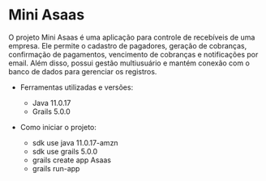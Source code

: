 # Mini Asaas

O projeto Mini Asaas é uma aplicação para controle de recebíveis de uma empresa. Ele permite o cadastro de pagadores, geração de cobranças, confirmação de pagamentos, vencimento de cobranças e notificações por email. Além disso, possui gestão multiusuário e mantém conexão com o banco de dados para gerenciar os registros.

* Ferramentas utilizadas e versões:
  - Java 11.0.17
  - Grails 5.0.0
 

* Como iniciar o projeto:
  - sdk use java 11.0.17-amzn
  - sdk use grails 5.0.0
  - grails create app Asaas
  - grails run-app

